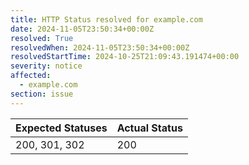 ```yaml
---
title: HTTP Status resolved for example.com
date: 2024-11-05T23:50:34+00:00Z
resolved: True
resolvedWhen: 2024-11-05T23:50:34+00:00Z
resolvedStartTime: 2024-10-25T21:09:43.191474+00:00
severity: notice
affected:
  - example.com
section: issue
---
```


| Expected Statuses | Actual Status  |
|-------------------|----------------|
| 200, 301, 302 | 200 |
